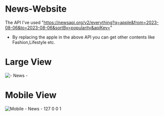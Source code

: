 # News-Website
The API I've used "https://newsapi.org/v2/everything?q=apple&from=2023-08-06&to=2023-08-06&sortBy=popularity&apiKey="
- By replacing the apple in the above API you can get other contents like Fashion,Lifestyle etc.

# Large View

![- News -](https://github.com/RAMAKRISHNA1009/News-Website/assets/95414437/ea0f7563-4a33-4371-88cd-8587ac65c3e4)

# Mobile View

![Mobile - News - 127 0 0 1](https://github.com/RAMAKRISHNA1009/News-Website/assets/95414437/5c5f29c2-f68e-42a8-9641-9a82897f2e26)


